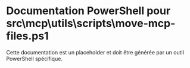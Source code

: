 # Documentation PowerShell pour src\mcp\utils\scripts\move-mcp-files.ps1

Cette documentation est un placeholder et doit être générée par un outil PowerShell spécifique.
